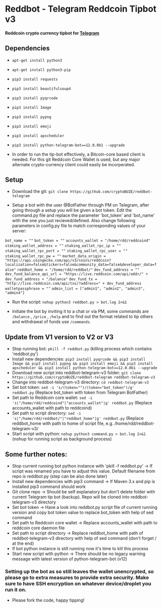 # Reddbot - Telegram Reddcoin Tipbot v3

#### Reddcoin crypto currency tipbot for [Telegram](https://telegram.org)


## Dependencies 

*  `apt-get install python3`
*  `apt-get install python3-pip`
*  `pip3 install requests`
*  `pip3 install beautifulsoup4`
*  `pip3 install pyqrcode`
*  `pip3 install Image`
*  `pip3 install pypng`
*  `pip3 install emoji`
*  `pip3 install apscheduler`
*  `pip3 install python-telegram-bot==12.0.0b1 --upgrade`

* In order to run the tip-bot effectively, a Bitcoin-core based client is needed. For this git Reddcoin Core Wallet is used, but any major alternate crypto-currency client could easily be incorperated.

## Setup

* Download the git: 
`git clone https://github.com/cryptoBUZE/reddbot-telegram`

* Setup a bot with the user @BotFather through PM on Telegram, after going through a setup you will be given a bot token. Edit the command.py file and replace the parameter 'bot_token' and 'bot_name' with the one you just recieved/defined. Also change following parameters in config.py file to match corresponding values of your server:

`bot_name = ""`
`bot_token = ""`
`accounts_wallet = "/home/rdd/reddcoind"`
`staking_wallet_address = ""`
`staking_wallet_rpc_ip = ""`
`staking_wallet_rpc_port = ""`
`staking_wallet_rpc_user = ""`
`staking_wallet_rpc_pw = ""`
`market_data_origin = "https://api.coingecko.com/api/v3/coins/reddcoin?localization=false&tickers=false&community_data=false&developer_data=false"`
`reddbot_home = "/home/rdd/reddbot/"`
`dev_fund_address = ""`
`dev_fund_balance_api_url = "https://live.reddcoin.com/api/addr/" + dev_fund_address + "/balance"`
`dev_fund_tx = "http://live.reddcoin.com/api/txs/?address=" + dev_fund_address`
`walletpassphrase = ""`
`admin_list = ["admin1", "admin2", "admin3", "admin4"]`

*  Run the script: 
`nohup python3 reddbot.py > bot.log 2>&1`

*  Initiate the bot by inviting it to a chat or via PM, some commands are `/balance` , `/price` , `/help` and to find out the format related to tip others and withdrawal of funds use `/commands`.

## Update from V1 version to V2 or V3

* Stop running bot: `pkill -f reddbot.py` (killing process which contains 'reddbot.py')
* Install new dependencies: `pip3 install pyqrcode && pip3 install Image && pip3 install pypng && pip3 install emoji && pip3 install apscheduler && pip3 install python-telegram-bot==12.0.0b1 --upgrade`
* Download new script into reddbot-telegram-v3 folder: `git clone https://github.com/cryptoBUZE/reddbot-telegram reddbot-telegram-v3`
* Change into reddbot-telegram-v3 directory: `cd reddbot-telegram-v3`
* Set bot token: `sed -i 's/(token="")/(token="bot_token")/g' reddbot.py` (Replace bot_token with token from Telegram BotFather)
* Set path to Reddcoin core wallet: `sed -i 's|"/home/rdd/reddcoind"|"accounts_wallet"|g' reddbot.py` (Replace accounts_wallet with path to reddcoind)
* Set path to script directory: `sed -i 's|"/home/rdd/reddbot/"|"reddbot_home"|g' reddbot.py` (Replace reddbot_home with path to home of script file, e.g. /home/rdd/reddbot-telegram-v3/
* Start script with python: `nohup python3 command.py > bot.log 2>&1` (nohup for running script as background process)

## Some further notes:
*  Stop current running bot python instance with 'pkill -f reddbot.py' -> If script was renamed you have to adjust this value. Default filename from repo is reddbot.py (step can be also done later)
*  Install new dependencies with pip3 command -> If Maven 3.x and pip is installed pip3 command should work
*  Git clone repo -> Should be self explanatory but don't delete folder with current Telegram tip bot (backup). Repo will be cloned into reddbot-telegram-v3 directory
*  Set bot token -> Have a look into reddbot.py script file of current running version and copy bot token value to replace bot_token with help of sed command
*  Set path to Reddcoin core wallet -> Replace accounts_wallet with path to reddcoin core daemon file
*  Set path to script directory -> Replace reddbot_home with path of reddbot-telegram-v3 directory with help of sed command (don't forget / at the end)
* If bot python instance is still running now it's time to kill this process
* Start new script with python -> There should be no legacy warning message with latest version of python-telegram-bot (v12)

### Setting up the bot as so still leaves the wallet unencrypted, so please go to extra measures to provide extra security. Make sure to have SSH encryption on whatever device/droplet you run it on. 

*  Please fork the code, happy tipping!

